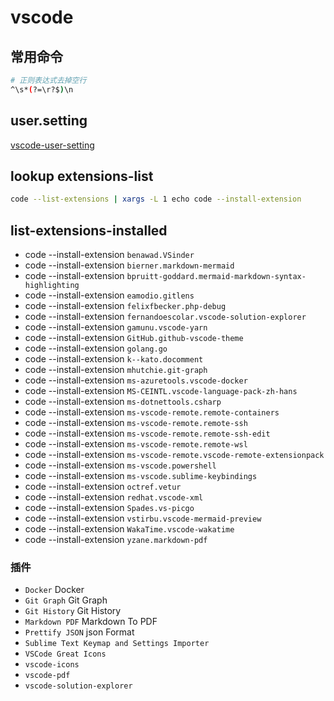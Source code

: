 # vscode

## 常用命令

```bash
# 正则表达式去掉空行
^\s*(?=\r?$)\n
```

## user.setting

[vscode-user-setting](vscode-setting.md#user.setting)

## lookup extensions-list

```bash
code --list-extensions | xargs -L 1 echo code --install-extension
```

## list-extensions-installed

- code --install-extension `benawad.VSinder`
- code --install-extension `bierner.markdown-mermaid`
- code --install-extension `bpruitt-goddard.mermaid-markdown-syntax-highlighting`
- code --install-extension `eamodio.gitlens`
- code --install-extension `felixfbecker.php-debug`
- code --install-extension `fernandoescolar.vscode-solution-explorer`
- code --install-extension `gamunu.vscode-yarn`
- code --install-extension `GitHub.github-vscode-theme`
- code --install-extension `golang.go`
- code --install-extension `k--kato.docomment`
- code --install-extension `mhutchie.git-graph`
- code --install-extension `ms-azuretools.vscode-docker`
- code --install-extension `MS-CEINTL.vscode-language-pack-zh-hans`
- code --install-extension `ms-dotnettools.csharp`
- code --install-extension `ms-vscode-remote.remote-containers`
- code --install-extension `ms-vscode-remote.remote-ssh`
- code --install-extension `ms-vscode-remote.remote-ssh-edit`
- code --install-extension `ms-vscode-remote.remote-wsl`
- code --install-extension `ms-vscode-remote.vscode-remote-extensionpack`
- code --install-extension `ms-vscode.powershell`
- code --install-extension `ms-vscode.sublime-keybindings`
- code --install-extension `octref.vetur`
- code --install-extension `redhat.vscode-xml`
- code --install-extension `Spades.vs-picgo`
- code --install-extension `vstirbu.vscode-mermaid-preview`
- code --install-extension `WakaTime.vscode-wakatime`
- code --install-extension `yzane.markdown-pdf`

### 插件

* `Docker`              Docker
* `Git Graph`           Git Graph
* `Git History`         Git History
* `Markdown PDF`        Markdown To PDF
* `Prettify JSON`       json Format
* `Sublime Text Keymap and Settings Importer`
* `VSCode Great Icons`
* `vscode-icons`
* `vscode-pdf`
* `vscode-solution-explorer`
